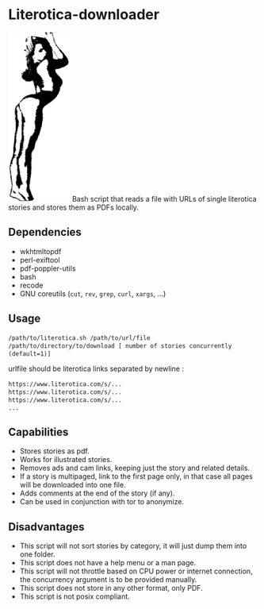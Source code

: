 # Literotica-downloader
![](https://github.com/Literotica-downloader/Literotica-downloader/blob/main/fpgrlimg.png?raw=true)
Bash script that reads a file with URLs of single literotica stories and stores them as PDFs locally.

## Dependencies
+ wkhtmltopdf
+ perl-exiftool
+ pdf-poppler-utils
+ bash
+ recode
+ GNU coreutils (```cut```, ```rev```, ```grep```, ```curl```, ```xargs```, ...)

## Usage
```
/path/to/literotica.sh /path/to/url/file /path/to/directory/to/download [ number of stories concurrently (default=1)]
```
urlfile should be literotica links separated by newline :

```
https://www.literotica.com/s/...
https://www.literotica.com/s/...
https://www.literotica.com/s/...
...
```
## Capabilities
+ Stores stories as pdf.
+ Works for illustrated stories.
+ Removes ads and cam links, keeping just the story and related details.
+ If a story is multipaged, link to the first page only, in that case all pages will be downloaded into one file.
+ Adds comments at the end of the story (if any).
+ Can be used in conjunction with tor to anonymize.

## Disadvantages
+ This script will not sort stories by category, it will just dump them into one folder.
+ This script does not have a help menu or a man page.
+ This script will not throttle based on CPU power or internet connection, the concurrency argument is to be provided manually.
+ This script does not store in any other format, only PDF.
+ This script is not posix compliant.

